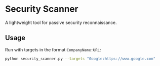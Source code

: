 # Security Scanner

A lightweight tool for passive security reconnaissance.

## Usage
Run with targets in the format `CompanyName:URL`:
```bash
python security_scanner.py --targets "Google:https://www.google.com"